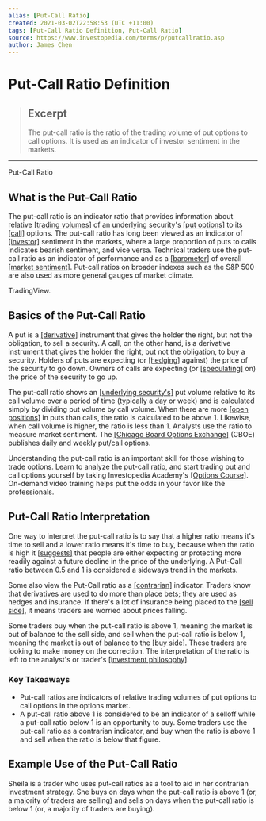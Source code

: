 ```yaml
---
alias: [Put-Call Ratio]
created: 2021-03-02T22:58:53 (UTC +11:00)
tags: [Put-Call Ratio Definition, Put-Call Ratio]
source: https://www.investopedia.com/terms/p/putcallratio.asp
author: James Chen
---
```


# Put-Call Ratio Definition

> ## Excerpt
> The put-call ratio is the ratio of the trading volume of put options to call options. It is used as an indicator of investor sentiment in the markets.

---

Put-Call Ratio
## What is the Put-Call Ratio

The put-call ratio is an indicator ratio that provides information about relative [[trading volumes]](https://www.investopedia.com/articles/technical/02/010702.asp) of an underlying security's [[put options]](https://www.investopedia.com/terms/p/putoption.asp) to its [[call]](https://www.investopedia.com/terms/c/calloption.asp) options. The put-call ratio has long been viewed as an indicator of [[investor]](https://www.investopedia.com/terms/i/investor.asp) sentiment in the markets, where a large proportion of puts to calls indicates bearish sentiment, and vice versa. Technical traders use the put-call ratio as an indicator of performance and as a [[barometer]](https://www.investopedia.com/terms/b/barometer.asp) of overall [[market sentiment]](https://www.investopedia.com/terms/m/marketsentiment.asp). Put-call ratios on broader indexes such as the S&P 500 are also used as more general gauges of market climate.

TradingView.

## Basics of the Put-Call Ratio

A put is a [[derivative]](https://www.investopedia.com/terms/d/derivative.asp) instrument that gives the holder the right, but not the obligation, to sell a security. A call, on the other hand, is a derivative instrument that gives the holder the right, but not the obligation, to buy a security. Holders of puts are expecting (or [[hedging]](https://www.investopedia.com/terms/h/hedge.asp) against) the price of the security to go down. Owners of calls are expecting (or [[speculating]](https://www.investopedia.com/terms/s/speculation.asp) on) the price of the security to go up.

The put-call ratio shows an [[underlying security's]](https://www.investopedia.com/terms/u/underlying-security.asp) put volume relative to its call volume over a period of time (typically a day or week) and is calculated simply by dividing put volume by call volume. When there are more [[open positions]](https://www.investopedia.com/terms/o/open-position.asp) in puts than calls, the ratio is calculated to be above 1. Likewise, when call volume is higher, the ratio is less than 1. Analysts use the ratio to measure market sentiment. The [[Chicago Board Options Exchange]](https://www.investopedia.com/terms/c/cboe.asp) (CBOE) publishes daily and weekly put/call options.

Understanding the put-call ratio is an important skill for those wishing to trade options. Learn to analyze the put-call ratio, and start trading put and call options yourself by taking Investopedia Academy's [[Options Course]](https://academy.investopedia.com/products/options-for-beginners?aca_ref=inline). On-demand video training helps put the odds in your favor like the professionals.

## Put-Call Ratio Interpretation

One way to interpret the put-call ratio is to say that a higher ratio means it's time to sell and a lower ratio means it's time to buy, because when the ratio is high it [[suggests]](https://www.investopedia.com/trading/forecasting-market-direction-with-put-call-ratios/) that people are either expecting or protecting more readily against a future decline in the price of the underlying. A Put-Call ratio between 0.5 and 1 is considered a sideways trend in the markets.

Some also view the Put-Call ratio as a [[contrarian]](https://www.investopedia.com/terms/c/contrarian.asp) indicator. Traders know that derivatives are used to do more than place bets; they are used as hedges and insurance. If there's a lot of insurance being placed to the [[sell side]](https://www.investopedia.com/terms/s/sellside.asp), it means traders are worried about prices falling.

Some traders buy when the put-call ratio is above 1, meaning the market is out of balance to the sell side, and sell when the put-call ratio is below 1, meaning the market is out of balance to the [[buy side]](https://www.investopedia.com/terms/b/buyside.asp). These traders are looking to make money on the correction. The interpretation of the ratio is left to the analyst's or trader's [[investment philosophy]](https://www.investopedia.com/terms/i/investment-philosophy.asp).

### Key Takeaways

-   Put-call ratios are indicators of relative trading volumes of put options to call options in the options market.
-   A put-call ratio above 1 is considered to be an indicator of a selloff while a put-call ratio below 1 is an opportunity to buy. Some traders use the put-call ratio as a contrarian indicator, and buy when the ratio is above 1 and sell when the ratio is below that figure.

## Example Use of the Put-Call Ratio

Sheila is a trader who uses put-call ratios as a tool to aid in her contrarian investment strategy. She buys on days when the put-call ratio is above 1 (or, a majority of traders are selling) and sells on days when the put-call ratio is below 1 (or, a majority of traders are buying).

